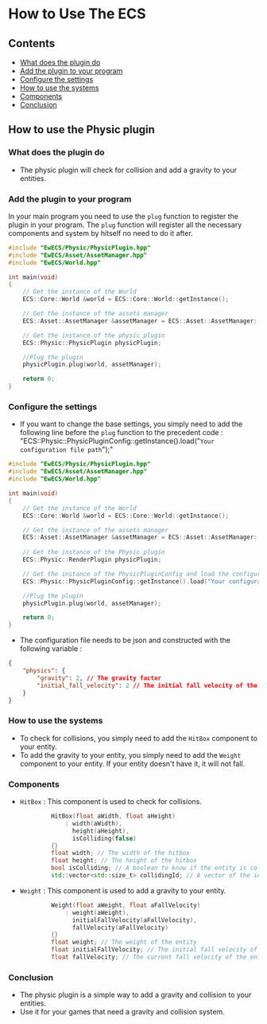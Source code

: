# How to Use The ECS
## Contents
- [What does the plugin do](#what-does-the-plugin-do)
- [Add the plugin to your program](#add-the-plugin-to-your-program)
- [Configure the settings](#configure-the-settings)
- [How to use the systems](#how-to-use-the-systems)
- [Components](#components)
- [Conclusion](#conclusion)

## How to use the Physic plugin
### What does the plugin do
 - The physic plugin will check for collision and add a gravity to your entities.

### Add the plugin to your program
In your main program you need to use the `plug` function to register the plugin in your program.
The `plug` function will register all the necessary components and system by hitself no need to do it after.

```cpp
#include "EwECS/Physic/PhysicPlugin.hpp"
#include "EwECS/Asset/AssetManager.hpp"
#include "EwECS/World.hpp"

int main(void)
{
    // Get the instance of the World
    ECS::Core::World &world = ECS::Core::World::getInstance();

    // Get the instance of the assets manager
    ECS::Asset::AssetManager &assetManager = ECS::Asset::AssetManager::getInstance();

    // Get the instance of the physic plugin
    ECS::Physic::PhysicPlugin physicPlugin;

    //Plug the plugin
    physicPlugin.plug(world, assetManager);

    return 0;
}
```

### Configure the settings
 - If you want to change the base settings, you simply need to add the following line before the `plug` function to the precedent code : 
                "ECS::Physic::PhysicPluginConfig::getInstance().load("`Your configuration file path`");"

```cpp
#include "EwECS/Physic/PhysicPlugin.hpp"
#include "EwECS/Asset/AssetManager.hpp"
#include "EwECS/World.hpp"

int main(void)
{
    // Get the instance of the World
    ECS::Core::World &world = ECS::Core::World::getInstance();

    // Get the instance of the assets manager
    ECS::Asset::AssetManager &assetManager = ECS::Asset::AssetManager::getInstance();
    
    // Get the instance of the Physic plugin
    ECS::Physic::RenderPlugin physicPlugin;

    // Get the instance of the PhysicPluginConfig and load the configuration file
    ECS::Physic::PhysicPluginConfig::getInstance().load("Your configuration file path");

    //Plug the plugin
    physicPlugin.plug(world, assetManager);

    return 0;
}
```
 - The configuration file needs to be json and constructed with the following variable :
```json
{
    "physics": {
        "gravity": 2, // The gravity factor
        "initial_fall_velocity": 2 // The initial fall velocity of the entity
    }
}
```

### How to use the systems
- To check for collisions, you simply need to add the `HitBox` component to your entity.
- To add the gravity to your entity, you simply need to add the `Weight` component to your entity. If your entity doesn't have it, it will not fall.

### Components
- `HitBox` : This component is used to check for collisions.
```cpp
            HitBox(float aWidth, float aHeight)
                : width(aWidth),
                  height(aHeight),
                  isColliding(false)
            {}
            float width; // The width of the hitbox
            float height; // The height of the hitbox
            bool isColliding; // A boolean to know if the entity is colliding
            std::vector<std::size_t> collidingId; // A vector of the id of the entities colliding with this entity
```
- `Weight` : This component is used to add a gravity to your entity.
```cpp
            Weight(float aWeight, float aFallVelocity)
                : weight(aWeight),
                  initialFallVelocity(aFallVelocity),
                  fallVelocity(aFallVelocity)
            {}
            float weight; // The weight of the entity
            float initialFallVelocity; // The initial fall velocity of the entity
            float fallVelocity; // The current fall velocity of the entity
```

### Conclusion
- The physic plugin is a simple way to add a gravity and collision to your entities.
- Use it for your games that need a gravity and collision system.